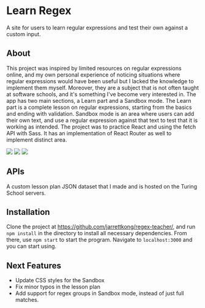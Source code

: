 # Learn Regex

A site for users to learn regular expressions and test their own against a custom input.

## About

This project was inspired by limited resources on regular expressions online, and my own personal experience of noticing situations where regular expressions would have been useful but I lacked the knowledge to implement them myself. Moreover, they are a subject that is not often taught at software schools, and it's something I've become very interested in. The app has two main sections, a Learn part and a Sandbox mode. The Learn part is a complete lesson on regular expressions, starting from the basics and ending with validation. Sandbox mode is an area where users can add their own text, and use a regular expression against that text to test that it is working as intended. The project was to practice React and using the fetch API with Sass. It has an implementation of React Router as well to implement distinct area.

![](https://i.imgur.com/LP6hdA6.png)
![](https://i.imgur.com/zl8GZIy.png)
![](https://i.imgur.com/sXppJro.png)

## APIs

A custom lesson plan JSON dataset that I made and is hosted on the Turing School servers.

## Installation

Clone the project at https://github.com/jarrettkong/regex-teacher/, and run `npm install` in the directory to install all necessary dependencies. From there, use `npm start` to start the program. Navigate to `localhost:3000` and you can start using.

## Next Features

- Update CSS styles for the Sandbox
- Fix minor typos in the lesson plan
- Add support for regex groups in Sandbox mode, instead of just full matches.